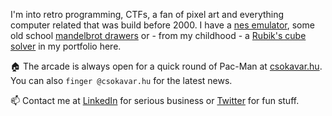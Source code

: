 I'm into retro programming, CTFs, a fan of pixel art 
and everything computer related that was build before 2000.
 I have a [nes emulator](https://nes.csokavar.hu), 
some old school [mandelbrot drawers](https://mandelbrot.csokavar.hu) 
or - from my childhood -  a [Rubik's cube solver](https://rubik.csokavar.hu)
in my portfolio here.

🏠  The arcade is always open for a quick round of Pac-Man at
 [csokavar.hu](https://csokavar.hu/about). You can 
also `finger @csokavar.hu` for the latest news.

📫 Contact me at [LinkedIn](https://www.linkedin.com/in/ncsdavid/) for 
serious business or [Twitter](https://twitter.com/encse) for fun stuff.
